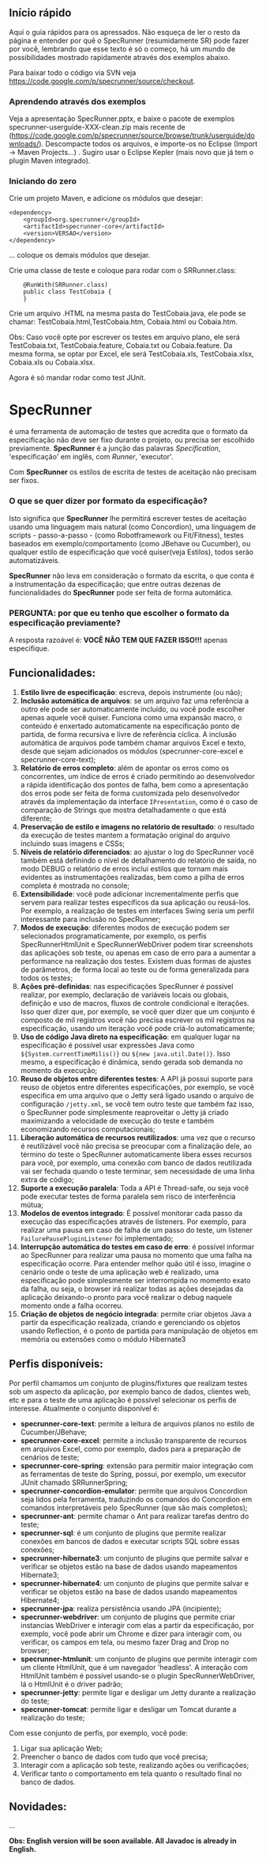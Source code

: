 ## Início rápido ##
Aqui o guia rápidos para os apressados. Não esqueça de ler o resto da página e entender por quê o SpecRunner (resumidamente SR) pode fazer por você, lembrando que esse texto é só o começo, há um mundo de possibilidades mostrado rapidamente através dos exemplos abaixo.

Para baixar todo o código via SVN veja https://code.google.com/p/specrunner/source/checkout.

### Aprendendo através dos exemplos ###
Veja a apresentação SpecRunner.pptx, e baixe o pacote de exemplos specrunner-userguide-XXX-clean.zip mais recente de (https://code.google.com/p/specrunner/source/browse/trunk/userguide/downloads/). Descompacte todos os arquivos, e importe-os no Eclipse (Import -> Maven Projects...) . Sugiro usar o Eclipse Kepler (mais novo que já tem o plugin Maven integrado).

### Iniciando do zero ###
Crie um projeto Maven, e adicione os módulos que desejar:
```
<dependency>
    <groupId>org.specrunner</groupId>
    <artifactId>specrunner-core</artifactId>
    <version>VERSAO</version>
</dependency>
```
... coloque os demais módulos que desejar.

Crie uma classe de teste e coloque para rodar com o SRRunner.class:
```
    @RunWith(SRRunner.class)
    public class TestCobaia {
    }
```

Crie um arquivo .HTML na mesma pasta do TestCobaia.java, ele pode se chamar: TestCobaia.html,TestCobaia.htm, Cobaia.html ou Cobaia.htm.

Obs: Caso você opte por escrever os testes em arquivo plano, ele será TestCobaia.txt, TestCobaia.feature, Cobaia.txt ou Cobaia.feature. Da mesma forma, se optar por Excel, ele será TestCobaia.xls, TestCobaia.xlsx, Cobaia.xls ou Cobaia.xlsx.

Agora é só mandar rodar como test JUnit.

# SpecRunner #
é uma ferramenta de automação de testes que acredita que o formato da especificação não deve ser fixo durante o projeto, ou precisa ser escolhido previamente. **SpecRunner** é a junção das palavras _Specification_, 'especificação' em inglês, com _Runner_, 'executor'.

Com **SpecRunner** os estilos de escrita de testes de aceitação não precisam ser fixos.

### O que se quer dizer por **formato da especificação**? ###
Isto significa que **SpecRunner** lhe permitirá escrever testes de aceitação usando uma linguagem mais natural (como Concordion), uma linguagem de scripts - passo-a-passo - (como      Robotframework ou Fit/Fitness), testes baseados em exemplo/comportamento (como JBehave ou Cucumber), ou qualquer estilo de especificação que você quiser(veja Estilos), todos serão automatizáveis.

**SpecRunner** não leva em consideração o formato da escrita, o que conta é a instrumentação da especificação; que entre outras dezenas de funcionalidades do **SpecRunner** pode ser feita de forma automática.

### **PERGUNTA**: por que eu tenho que escolher o formato da especificação previamente? ###
A resposta razoável é: **VOCÊ NÃO TEM QUE FAZER ISSO!!!** apenas especifique.

## Funcionalidades: ##
  1. **Estilo livre de especificação**: escreva, depois instrumente (ou não);
  1. **Inclusão automática de arquivos**: se um arquivo faz uma referência a outro ele pode ser automaticamente incluído, ou você pode escolher apenas aquele você quiser. Funciona como uma expansão macro, o conteúdo é enxertado automaticamente na especificação ponto de partida, de forma recursiva e livre de referência cíclica. A inclusão automática de arquivos pode também chamar arquivos Excel e texto, desde que sejam adicionados os módulos (specrunner-core-excel e specrunner-core-text);
  1. **Relatório de erros completo**: além de apontar os erros como os concorrentes, um índice de erros é criado permitindo ao desenvolvedor a rápida identificação dos pontos de falha, bem como a apresentação dos erros pode ser feita de forma customizada pelo desenvolvedor através da implementação da interface `IPresentation`, como é o caso de comparação de Strings que mostra detalhadamente o que está diferente;
  1. **Preservação de estilo e imagens no relatório de resultado**: o resultado da execução de testes mantem a formatação original do arquivo incluindo suas imagens e CSSs;
  1. **Níveis de relatório diferenciados**: ao ajustar o log do SpecRunner você também está definindo o nível de detalhamento do relatório de saída, no modo DEBUG o relatório de erros inclui estilos que tornam mais evidentes as instrumentações realizadas, bem como a pilha de erros completa é mostrada no console;
  1. **Extensibilidade**: você pode adicionar incrementalmente perfis que servem para realizar testes específicos da sua aplicação ou reusá-los. Por exemplo, a realização de testes em interfaces Swing seria um perfil interessante para inclusão no SpecRunner;
  1. **Modos de execução**: diferentes modos de execução podem ser selecionados programaticamente, por exemplo, os perfis SpecRunnerHtmlUnit e SpecRunnerWebDriver podem tirar screenshots das aplicações sob teste, ou apenas em caso de erro para a aumentar a performance na realização dos testes. Existem duas formas de ajustes de parâmetros, de forma local ao teste ou de forma generalizada para todos os testes;
  1. **Ações pré-definidas**: nas especificações SpecRunner é possível realizar, por exemplo,  declaração de variáveis locais ou globais, definição e uso de macros, fluxos de controle condicional e iterações. Isso quer dizer que, por exemplo, se você quer dizer que um conjunto é composto de mil registros você não precisa escrever os mil registros na especificação, usando um iteração você pode criá-lo automaticamente;
  1. **Uso de código Java direto na especificação**: em qualquer lugar na especificação é possível usar expressões Java como `${System.currentTimeMilis()}` ou `${new java.util.Date()}`. Isso mesmo, a especificação é dinâmica, sendo gerada sob demanda no momento da execução;
  1. **Reuso de objetos entre diferentes testes**: A API já possui suporte para reuso de objetos entre diferentes especificações, por exemplo, se você especifica em uma arquivo que o Jetty será ligado usando o arquivo de configuração `/jetty.xml`, se você tem outro teste que também faz isso, o SpecRunner pode simplesmente reaproveitar o Jetty já criado maximizando a velocidade de execução do teste e também economizando recursos computacionais;
  1. **Liberação automática de recursos reutilizados**: uma vez que o recurso é reutilizável você não precisa se preocupar com a finalização dele, ao término do teste o SpecRunner automaticamente libera esses recursos para você, por exemplo, uma conexão com banco de dados reutilizada vai ser fechada quando o teste terminar, sem necessidade de uma linha extra de código;
  1. **Suporte a execução paralela**: Toda a API é Thread-safe, ou seja você pode executar testes de forma paralela sem risco de interferência mútua;
  1. **Modelos de eventos integrado**: É possível monitorar cada passo da execução das específicações através de listeners. Por exemplo, para realizar uma pausa em caso de falha de um passo do teste, um listener `FailurePausePluginListener` foi implementado;
  1. **Interrupção automática do testes em caso de erro**: é possível informar ao SpecRunner para realizar uma pausa no momento que uma falha na especificação ocorre. Para entender melhor quão útil é isso, imagine o cenário onde o teste de uma aplicação web é realizado, uma especificação pode simplesmente ser interrompida no momento exato da falha, ou seja, o browser irá realizar todas as ações desejadas da aplicação deixando-o pronto para você realizar o debug naquele momento onde a falha ocorreu.
  1. **Criação de objetos de negócio integrada**: permite criar objetos Java a partir da especificação realizada, criando e gerenciando os objetos usando Reflection, é o ponto de partida para manipulação de objetos em memória ou extensões como o módulo Hibernate3

## Perfis disponíveis: ##
Por perfil chamamos um conjunto de plugins/fixtures que realizam testes sob um aspecto da aplicação, por exemplo banco de dados, clientes web, etc e para o teste de uma aplicação é possível selecionar os perfis de interesse. Atualmente o conjunto disponível é:
  * **specrunner-core-text**: permite a leitura de arquivos planos no estilo de Cucumber/JBehave;
  * **specrunner-core-excel**: permite a inclusão transparente de recursos em arquivos Excel, como por exemplo, dados para a preparação de cenários de teste;
  * **specrunner-core-spring**: extensão para permitir maior integração com as ferramentas de teste do Spring, possui, por exemplo, um executor JUnit chamado SRRunnerSpring;
  * **specrunner-concordion-emulator**: permite que arquivos Concordion seja lidos pela ferramenta, traduzindo os comandos do Concordion em comandos interpretáveis pelo SpecRunner (que são mais completos);
  * **specrunner-ant**: permite chamar o Ant para realizar tarefas dentro do teste;
  * **specrunner-sql**: é um conjunto de plugins que permite realizar conexões em bancos de dados e executar scripts SQL sobre essas conexões;
  * **specrunner-hibernate3**: um conjunto de plugins que permite salvar e verificar se objetos estão na base de dados usando mapeamentos Hibernate3;
  * **specrunner-hibernate4**: um conjunto de plugins que permite salvar e verificar se objetos estão na base de dados usando mapeamentos Hibernate4;
  * **specrunner-jpa**: realiza persistência usando JPA (incipiente);
  * **specrunner-webdriver**: um conjunto de plugins que permite criar instancias WebDriver e interagir com elas a partir da especificação, por exemplo, você pode abrir um Chrome e dizer para interagir com, ou verificar, os campos em tela, ou mesmo fazer Drag and Drop no browser;
  * **specrunner-htmlunit**: um conjunto de plugins que permite interagir com um cliente HtmlUnit, que é um navegador 'headless'. A interação com HtmlUnit também é possível usando-se o plugin SpecRunnerWebDriver, lá o HtmlUnit é o driver padrão;
  * **specrunner-jetty**: permite ligar e desligar um Jetty durante a realização do teste;
  * **specrunner-tomcat**: permite ligar e desligar um Tomcat durante a realização do teste;

Com esse conjunto de perfis, por exemplo, você pode:
  1. Ligar sua aplicação Web;
  1. Preencher o banco de dados com tudo que você precisa;
  1. Interagir com a aplicação sob teste, realizando ações ou verificações;
  1. Verificar tanto o comportamento em tela quanto o resultado final no banco de dados.

## Novidades: ##
...

**Obs: English version will be soon available. All Javadoc is already in English.**